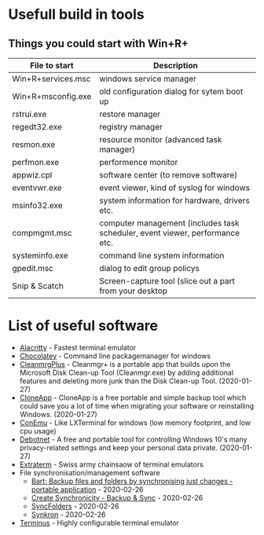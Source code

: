 # Usefull build in tools

## Things you could start with Win+R+

| File to start | Description
| --- | --- |
| Win+R+services.msc | windows service manager |
| Win+R+msconfig.exe | old configuration dialog for sytem boot up |
| rstrui.exe | restore manager |
| regedt32.exe | registry manager |
| resmon.exe | resource monitor (advanced task manager) |
| perfmon.exe | performence monitor |
| appwiz.cpl | software center (to remove software) |
| eventvwr.exe | event viewer, kind of syslog for windows |
| msinfo32.exe | system information for hardware, drivers etc. |
| compmgmt.msc | computer management (includes task scheduler, event viewer, performance etc. |
| systeminfo.exe | command line system information |
| gpedit.msc | dialog to edit group policys |
| Snip & Scatch | Screen-capture tool (slice out a part from your desktop |

# List of useful software

* [Alacritty](https://github.com/alacritty/alacritty) - Fastest terminal emulator
* [Chocolatey](https://chocolatey.org/) - Command line packagemanager for windows
* [CleanmrgPlus](https://github.com/mirinsoft/CleanmgrPlus) - Cleanmgr+ is a portable app that builds upon the Microsoft Disk Clean-up Tool (Cleanmgr.exe) by adding additional features and deleting more junk than the Disk Clean-up Tool. (2020-01-27)
* [CloneApp](https://github.com/mirinsoft/CloneApp) - CloneApp is a free portable and simple backup tool which could save you a lot of time when migrating your software or reinstalling Windows. (2020-01-27)
* [ConEmu](https://conemu.github.io/) - Like LXTerminal for windows (low memory footprint, and low cpu usage)
* [Debotnet](https://github.com/mirinsoft/debotnet) - A free and portable tool for controlling Windows 10's many privacy-related settings and keep your personal data private. (2020-01-27)
* [Extraterm](https://extraterm.org/) - Swiss army chainsaow of terminal emulators
* File synchronisation/management software
    * [Bart: Backup files and folders by synchronising just changes - portable application](https://www.zhornsoftware.co.uk/bart/) - 2020-02-26
    * [Create Synchronicity - Backup & Sync](https://sourceforge.net/projects/synchronicity/) - 2020-02-26
    * [SyncFolders](http://www.syncfolders.elementfx.com/) - 2020-02-26
    * [Synkron](https://sourceforge.net/projects/synkron/) - 2020-02-26
* [Terminus](https://eugeny.github.io/terminus/) - Highly configurable terminal emulator
